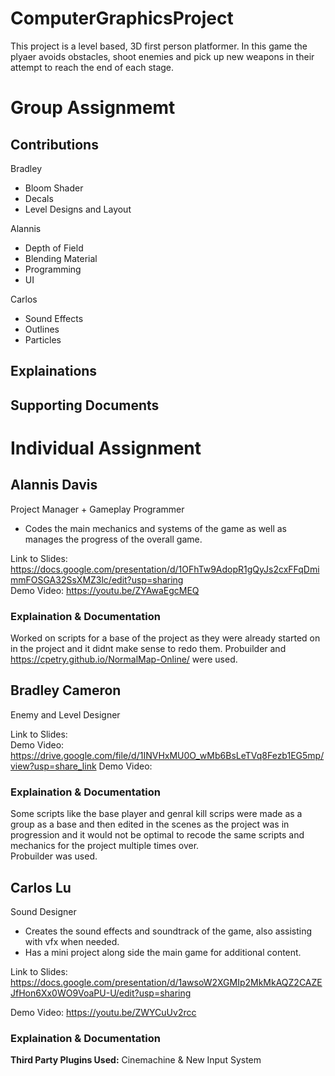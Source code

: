 # ComputerGraphicsProject
This project is a level based, 3D first person platformer.  In this game the plyaer avoids obstacles, shoot enemies and pick up new weapons in their attempt to reach the end of each stage.  

# Group Assignmemt   
## Contributions
Bradley  
- Bloom Shader  
- Decals  
- Level Designs and Layout  

Alannis  
- Depth of Field  
- Blending Material  
- Programming  
- UI  

Carlos  
- Sound Effects  
- Outlines  
- Particles  

## Explainations

## Supporting Documents

# Individual Assignment  

## Alannis Davis
Project Manager + Gameplay Programmer  
 - Codes the main mechanics and systems of the game as well as manages the progress of the overall game.   


Link to Slides:  https://docs.google.com/presentation/d/1OFhTw9AdopR1gQyJs2cxFFqDmimmFOSGA32SsXMZ3lc/edit?usp=sharing  
Demo Video:  https://youtu.be/ZYAwaEgcMEQ
### Explaination & Documentation  
Worked on scripts for a base of the project as they were already started on in the project and it didnt make sense to redo them.
Probuilder and https://cpetry.github.io/NormalMap-Online/ were used. 


## Bradley Cameron 
Enemy and Level Designer


Link to Slides:  
Demo Video:  https://drive.google.com/file/d/1INVHxMU0O_wMb6BsLeTVq8Fezb1EG5mp/view?usp=share_link
Demo Video:  
### Explaination & Documentation  
Some scripts like the base player and genral kill scrips were made as a group as a base and then edited in the scenes as the project was in progression and it would not be optimal to recode the same scripts and mechanics for the project multiple times over.  
Probuilder was used.

## Carlos Lu
Sound Designer  
- Creates the sound effects and soundtrack of the game, also assisting with vfx when needed.  
- Has a mini project along side the main game for additional content.

Link to Slides:  https://docs.google.com/presentation/d/1awsoW2XGMIp2MkMkAQZ2CAZEJfHon6Xx0WO9VoaPU-U/edit?usp=sharing

Demo Video:  https://youtu.be/ZWYCuUv2rcc

### Explaination & Documentation 

**Third Party Plugins Used:** Cinemachine & New Input System 

